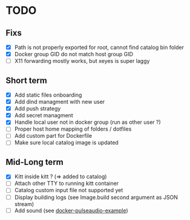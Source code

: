 # TODO
## Fixs

- [x] Path is not properly exported for root, cannot find catalog bin folder
- [x] Docker group GID do not match host group GID
- [ ] X11 forwarding mostly works, but xeyes is super laggy

## Short term

- [x] Add static files onboarding
- [x] Add dind managment with new user
- [x] Add push strategy
- [x] Add secret managment
- [x] Handle local user not in docker group (run as other user ?)
- [ ] Proper host home mapping of folders / dotfiles
- [ ] Add custom part for Dockerfile
- [ ] Make sure local catalog image is updated

## Mid-Long term

- [x] Kitt inside kitt ? (=> added to catalog)
- [ ] Attach other TTY to running kitt container
- [ ] Catalog custom input file not supported yet
- [ ] Display building logs (see Image.build second argument as JSON stream)
- [ ] Add sound (see [docker-pulseaudio-example](https://github.com/TheBiggerGuy/docker-pulseaudio-example))
